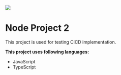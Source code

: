 ![](https://github.com/creativehub2000/NodeProject2/workflows/CI/badge.svg?branch=develop&event=push)

# Node Project 2

This project is used for testing CICD implementation.

**This project uses following languages:**

- JavaScript
- TypeScript
